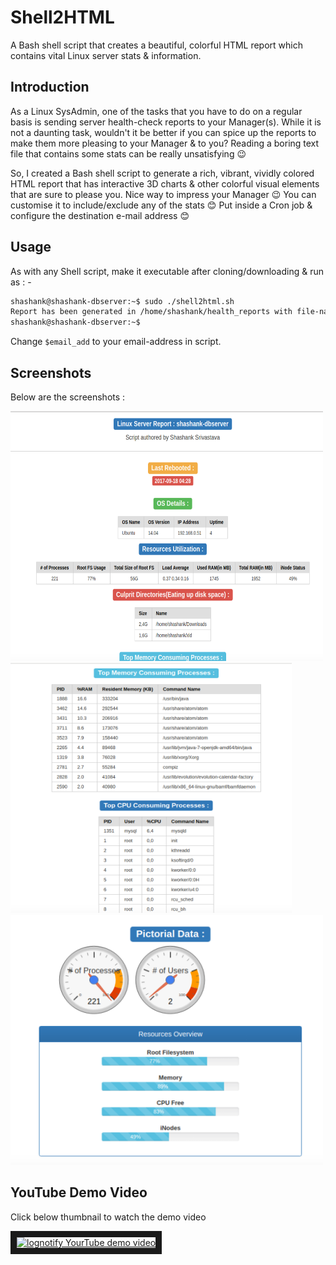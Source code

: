 # Shell2HTML
A Bash shell script that creates a beautiful, colorful HTML report which contains vital Linux server stats & information.

## Introduction
As a Linux SysAdmin, one of the tasks that you have to do on a regular basis is sending server health-check reports to your Manager(s). While it is not a daunting task, wouldn't it be better if you can spice up the reports to make them more pleasing to your Manager & to you? Reading a boring text file that contains some stats can be really unsatisfying :wink:

So, I created a Bash shell script to generate a rich, vibrant, vividly colored HTML report that has interactive 3D charts & other colorful visual elements that are sure to please you. Nice way to impress your Manager :wink:
You can customise it to include/exclude any of the stats :blush: Put inside a Cron job & configure the destination e-mail address :blush:

## Usage
As with any Shell script, make it executable after cloning/downloading & run as : - 

```bash
shashank@shashank-dbserver:~$ sudo ./shell2html.sh
Report has been generated in /home/shashank/health_reports with file-name = /home/shashank/health_reports/Server-Health-Report-shashank-dbserver-170918-0432.html. Report has also been sent to $email_add.
shashank@shashank-dbserver:~$ 
```
Change ``$email_add`` to your email-address in script.

## Screenshots

Below are the screenshots :

<img src="https://github.com/shashank-ssriva/Shell2HTML/blob/master/shell2html.png" height="400" width="500">

<img src="https://github.com/shashank-ssriva/Shell2HTML/blob/master/shell2html2.png" height="400" width="450">

<img src="https://github.com/shashank-ssriva/Shell2HTML/blob/master/shell2html3.png" height="400" width="500">

## YouTube Demo Video

Click below thumbnail to watch the demo video  

<a href="http://www.youtube.com/watch?feature=player_embedded&v=https://youtu.be/jgG5UN6geUE
" target="_blank"><img src="http://img.youtube.com/vi/jgG5UN6geUE/0.jpg" 
alt="lognotify YourTube demo video" width="480" height="360" border="10" /></a>
